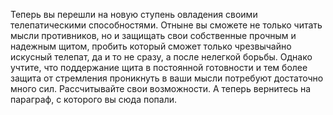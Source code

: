 Теперь вы перешли на новую ступень овладения своими телепатическими способностями. Отныне вы сможете не только читать мысли противников, но и защищать свои собственные прочным и надежным щитом, пробить который сможет только чрезвычайно искусный телепат, да и то не сразу, а после нелегкой борьбы. Однако учтите, что поддержание щита в постоянной готовности и тем более защита от стремления проникнуть в ваши мысли потребуют достаточно много сил. Рассчитывайте свои возможности. А теперь вернитесь на параграф, с которого вы сюда попали.

